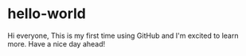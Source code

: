 # hello-world

Hi everyone,
This is my first time using GitHub and I'm excited to learn more.
Have a nice day ahead!
